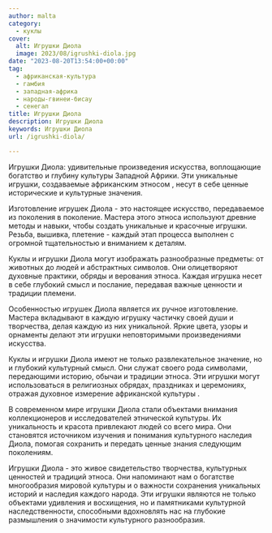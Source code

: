 ```yaml
---
author: malta
category:
  - куклы
cover:
  alt: Игрушки Диола
  image: 2023/08/igrushki-diola.jpg
date: "2023-08-20T13:54:00+00:00"
tag:
  - африканская-культура
  - гамбия
  - западная-африка
  - народы-гвинеи-бисау
  - сенегал
title: Игрушки Диола
description: Игрушки Диола
keywords: Игрушки Диола
url: /igrushki-diola/

---
```

Игрушки Диола: удивительные произведения искусства, воплощающие богатство и глубину культуры Западной Африки. Эти уникальные игрушки, создаваемые африканским этносом , несут в себе ценные исторические и культурные значения.

Изготовление игрушек Диола \- это настоящее искусство, передаваемое из поколения в поколение. Мастера этого этноса используют древние методы и навыки, чтобы создать уникальные и красочные игрушки. Резьба, вышивка, плетение \- каждый этап процесса выполнен с огромной тщательностью и вниманием к деталям.

Куклы и игрушки Диола могут изображать разнообразные предметы: от животных до людей и абстрактных символов. Они олицетворяют духовные практики, обряды и верования этноса. Каждая игрушка несет в себе глубокий смысл и послание, передавая важные ценности и традиции племени.

Особенностью игрушек Диола является их ручное изготовление. Мастера вкладывают в каждую игрушку частичку своей души и творчества, делая каждую из них уникальной. Яркие цвета, узоры и орнаменты делают эти игрушки неповторимыми произведениями искусства.

Куклы и игрушки Диола имеют не только развлекательное значение, но и глубокий культурный смысл. Они служат своего рода символами, передающими историю, обычаи и традиции этноса. Эти игрушки могут использоваться в религиозных обрядах, праздниках и церемониях, отражая духовное измерение африканской культуры .

В современном мире игрушки Диола стали объектами внимания коллекционеров и исследователей этнической культуры. Их уникальность и красота привлекают людей со всего мира. Они становятся источником изучения и понимания культурного наследия Диола, помогая сохранить и передать ценные знания следующим поколениям.

Игрушки Диола \- это живое свидетельство творчества, культурных ценностей и традиций этноса. Они напоминают нам о богатстве многообразия мировой культуры и о важности сохранения уникальных историй и наследия каждого народа. Эти игрушки являются не только объектами удивления и восхищения, но и памятниками культурной наследственности, способными вдохновлять нас на глубокие размышления о значимости культурного разнообразия.
